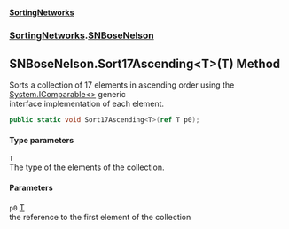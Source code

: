 #### [SortingNetworks](./index.md 'index')
### [SortingNetworks](./SortingNetworks.md 'SortingNetworks').[SNBoseNelson](./SortingNetworks-SNBoseNelson.md 'SortingNetworks.SNBoseNelson')
## SNBoseNelson.Sort17Ascending&lt;T&gt;(T) Method
Sorts a collection of 17 elements in ascending order using the [System.IComparable&lt;&gt;](https://docs.microsoft.com/en-us/dotnet/api/System.IComparable-1 'System.IComparable`1') generic  
interface implementation of each element.  
```csharp
public static void Sort17Ascending<T>(ref T p0);
```
#### Type parameters
<a name='SortingNetworks-SNBoseNelson-Sort17Ascending-T-(T)-T'></a>
`T`  
The type of the elements of the collection.  
  
#### Parameters
<a name='SortingNetworks-SNBoseNelson-Sort17Ascending-T-(T)-p0'></a>
`p0` [T](#SortingNetworks-SNBoseNelson-Sort17Ascending-T-(T)-T 'SortingNetworks.SNBoseNelson.Sort17Ascending&lt;T&gt;(T).T')  
the reference to the first element of the collection  
  
